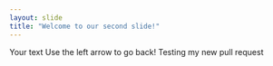 ```yaml
---
layout: slide
title: "Welcome to our second slide!"
---
```

Your text
Use the left arrow to go back!
Testing my new pull request
